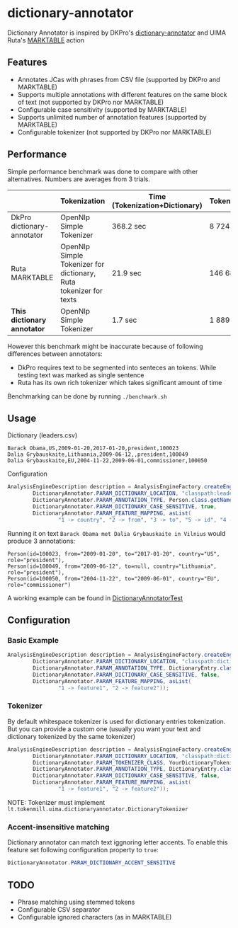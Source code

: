 # dictionary-annotator

Dictionary Annotator is inspired by DKPro's [dictionary-annotator](https://github.com/dkpro/dkpro-core/tree/master/dkpro-core-dictionaryannotator-asl) and UIMA Ruta's [MARKTABLE](https://uima.apache.org/d/ruta-current/tools.ruta.book.html#ugr.tools.ruta.language.actions.marktable) action

## Features

* Annotates JCas with phrases from CSV file (supported by DKPro and MARKTABLE)
* Supports multiple annotations with different features on the same block of text (not supported by DKPro nor MARKTABLE)
* Configurable case sensitivity (supported by MARKTABLE)
* Supports unlimited number of annotation features (supported by MARKTABLE)
* Configurable tokenizer (not supported by DKPro nor MARKTABLE)

## Performance

Simple performance benchmark was done to compare with other alternatives. Numbers are averages from 3 trials.

|| Tokenization               | Time (Tokenization+Dictionary) | Tokens/sec |
|----------------------------|---|--------------------------------|------------|
| DkPro dictionary-annotator | OpenNlp Simple Tokenizer | 368.2 sec                      | 8 724     |
| Ruta MARKTABLE | OpenNlp Simple Tokenizer for dictionary, Ruta tokenizer for texts|21.9 sec | 146 684 |
| **This dictionary annotator** |  OpenNlp Simple Tokenizer |1.7 sec | 1 889 637 |

However this benchmark might be inaccurate because of following differences between annotators:

 * DkPro requires text to be segmented into senteces an tokens. While testing text was marked as single sentence
 * Ruta has its own rich tokenizer which takes significant amount of time

Benchmarking can be done by running ```./benchmark.sh``` 

## Usage

Dictionary (leaders.csv)

```csv
Barack Obama,US,2009-01-20,2017-01-20,president,100023
Dalia Grybauskaite,Lithuania,2009-06-12,,president,100049
Dalia Grybauskaite,EU,2004-11-22,2009-06-01,commissioner,100050

```
Configuration

```java
AnalysisEngineDescription description = AnalysisEngineFactory.createEngineDescription(DictionaryAnnotator.class,
        DictionaryAnnotator.PARAM_DICTIONARY_LOCATION, "classpath:leaders.csv",
        DictionaryAnnotator.PARAM_ANNOTATION_TYPE, Person.class.getName(),
        DictionaryAnnotator.PARAM_DICTIONARY_CASE_SENSITIVE, true,
        DictionaryAnnotator.PARAM_FEATURE_MAPPING, asList(
                "1 -> country", "2 -> from", "3 -> to", "5 -> id", "4 -> role"));
```

Running it on text ```Barack Obama met Dalia Grybauskaite in Vilnius``` would produce 3 annotations:

```
Person(id=100023, from="2009-01-20", to="2017-01-20", country="US", role="president"),
Person(id=100049, from="2009-06-12", to=null, country="Lithuania", role="president"),
Person(id=100050, from="2004-11-22", to="2009-06-01", country="EU", role="commissioner")
```

A working example can be found in [DictionaryAnnotatorTest](https://github.com/tokenmill/dictionary-annotator/blob/master/src/test/java/lt/tokenmill/uima/dictionaryannotator/DictionaryAnnotatorTest.java)

## Configuration

### Basic Example

```java
AnalysisEngineDescription description = AnalysisEngineFactory.createEngineDescription(DictionaryAnnotator.class,
        DictionaryAnnotator.PARAM_DICTIONARY_LOCATION, "classpath:dictionary.csv",
        DictionaryAnnotator.PARAM_ANNOTATION_TYPE, DictionaryEntry.class.getName(),
        DictionaryAnnotator.PARAM_DICTIONARY_CASE_SENSITIVE, false,
        DictionaryAnnotator.PARAM_FEATURE_MAPPING, asList(
                "1 -> feature1", "2 -> feature2"));
```

### Tokenizer

By default whitespace tokenizer is used for dictionary entries tokenization. 
But you can provide a custom one (usually you want your text and dictionary tokenized by the same tokenizer)

```java
AnalysisEngineDescription description = AnalysisEngineFactory.createEngineDescription(DictionaryAnnotator.class,
        DictionaryAnnotator.PARAM_DICTIONARY_LOCATION, "classpath:dictionary.csv",
        DictionaryAnnotator.PARAM_TOKENIZER_CLASS, YourDictionaryTokenizer.class.getName(),
        DictionaryAnnotator.PARAM_ANNOTATION_TYPE, DictionaryEntry.class.getName(),
        DictionaryAnnotator.PARAM_DICTIONARY_CASE_SENSITIVE, false,
        DictionaryAnnotator.PARAM_FEATURE_MAPPING, asList(
                "1 -> feature1", "2 -> feature2"));
```

NOTE: Tokenizer must implement ```lt.tokenmill.uima.dictionaryannotator.DictionaryTokenizer```

### Accent-insensitive matching

Dictionary annotator can match text iggnoring letter accents. To enable this feature set following configuration property to ```true```:

```java
DictionaryAnnotator.PARAM_DICTIONARY_ACCENT_SENSITIVE
```


## TODO

* Phrase matching using stemmed tokens
* Configurable CSV separator
* Configurable ignored characters (as in MARKTABLE)
